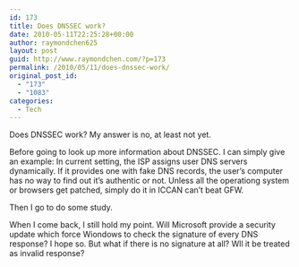 ```yaml
---
id: 173
title: Does DNSSEC work?
date: 2010-05-11T22:25:28+00:00
author: raymondchen625
layout: post
guid: http://www.raymondchen.com/?p=173
permalink: /2010/05/11/does-dnssec-work/
original_post_id:
  - "173"
  - "1083"
categories:
  - Tech
---
```

Does DNSSEC work? My answer is no, at least not yet.

Before going to look up more information about DNSSEC. I can simply give an example: In current setting, the ISP assigns user DNS servers dynamically. If it provides one with fake DNS records, the user&#8217;s computer has no way to find out it&#8217;s authentic or not. Unless all the operationg system or browsers get patched, simply do it in ICCAN can&#8217;t beat GFW.

Then I go to do some study.

When I come back, I still hold my point. Will Microsoft provide a security update which force Wiondows to check the signature of every DNS response? I hope so. But what if there is no signature at all? Wll it be treated as invalid response?